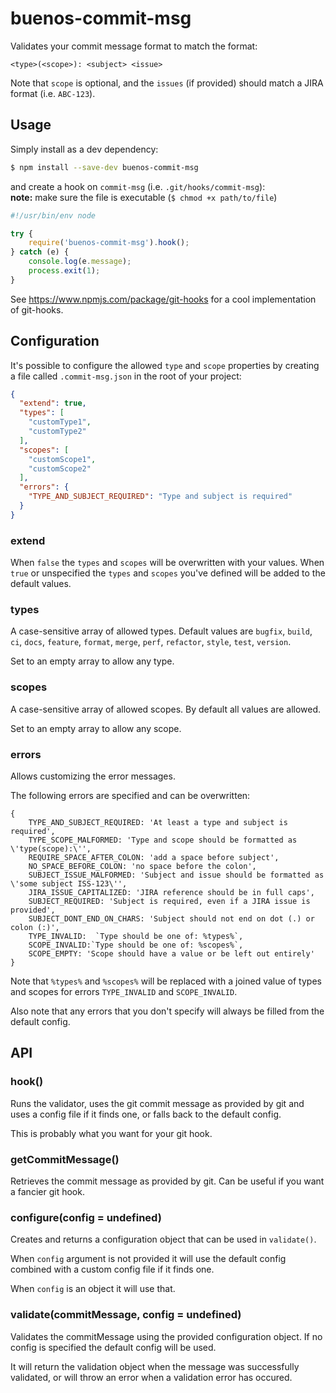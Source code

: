 # buenos-commit-msg

Validates your commit message format to match the format:
```
<type>(<scope>): <subject> <issue>
```

Note that `scope` is optional, and the `issues` (if provided) should match a JIRA format (i.e. `ABC-123`).

## Usage

Simply install as a dev dependency:

```bash
$ npm install --save-dev buenos-commit-msg
```

and create a hook on `commit-msg` (i.e. `.git/hooks/commit-msg`):  
**note:** make sure the file is executable (`$ chmod +x path/to/file`)  

```javascript
#!/usr/bin/env node

try {
    require('buenos-commit-msg').hook();
} catch (e) {
    console.log(e.message);
    process.exit(1);
}
```

See https://www.npmjs.com/package/git-hooks for a cool implementation of git-hooks.

## Configuration

It's possible to configure the allowed `type` and `scope` properties by creating a file called `.commit-msg.json` in the root of your project:

```json
{
  "extend": true,
  "types": [
    "customType1",
    "customType2"
  ],
  "scopes": [
    "customScope1",
    "customScope2"
  ],
  "errors": {
    "TYPE_AND_SUBJECT_REQUIRED": "Type and subject is required"
  }
}
```

### extend

When `false` the `types` and `scopes` will be overwritten with your values. When `true` or unspecified the `types` and `scopes` you've defined will be added to the default values.

### types

A case-sensitive array of allowed types. Default values are `bugfix`, `build`, `ci`, `docs`, `feature`, `format`, `merge`, `perf`, `refactor`, `style`, `test`, `version`.

Set to an empty array to allow any type.

### scopes

A case-sensitive array of allowed scopes. By default all values are allowed.

Set to an empty array to allow any scope.

### errors

Allows customizing the error messages.

The following errors are specified and can be overwritten:

```
{
    TYPE_AND_SUBJECT_REQUIRED: 'At least a type and subject is required',
    TYPE_SCOPE_MALFORMED: 'Type and scope should be formatted as \'type(scope):\'',
    REQUIRE_SPACE_AFTER_COLON: 'add a space before subject',
    NO_SPACE_BEFORE_COLON: 'no space before the colon',
    SUBJECT_ISSUE_MALFORMED: 'Subject and issue should be formatted as \'some subject ISS-123\'',
    JIRA_ISSUE_CAPITALIZED: 'JIRA reference should be in full caps',
    SUBJECT_REQUIRED: 'Subject is required, even if a JIRA issue is provided',
    SUBJECT_DONT_END_ON_CHARS: 'Subject should not end on dot (.) or colon (:)',
    TYPE_INVALID:  `Type should be one of: %types%`,
    SCOPE_INVALID:`Type should be one of: %scopes%`,
    SCOPE_EMPTY: 'Scope should have a value or be left out entirely'
}
```

Note that `%types%` and `%scopes%` will be replaced with a joined value of types and scopes for errors `TYPE_INVALID` and `SCOPE_INVALID`.

Also note that any errors that you don't specify will always be filled from the default config.

## API

### hook()

Runs the validator, uses the git commit message as provided by git and uses a config file if it finds one, or falls back to the default config.

This is probably what you want for your git hook.

### getCommitMessage()

Retrieves the commit message as provided by git. Can be useful if you want a fancier git hook.

### configure(config = undefined)

Creates and returns a configuration object that can be used in `validate()`. 

When `config` argument is not provided it will use the default config combined with a custom config file if it finds one.

When `config` is an object it will use that.

### validate(commitMessage, config = undefined)

Validates the commitMessage using the provided configuration object. If no config is specified the default config will be used.

It will return the validation object when the message was successfully validated, or will throw an error when a validation error has occured.

